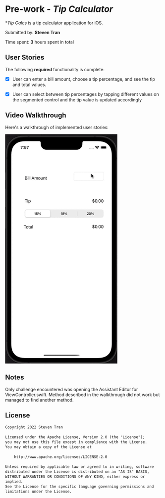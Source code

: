 # Pre-work - *Tip Calculator*

**Tip Calcs* is a tip calculator application for iOS.

Submitted by: **Steven Tran**

Time spent: **3** hours spent in total

## User Stories

The following **required** functionality is complete:

* [x] User can enter a bill amount, choose a tip percentage, and see the tip and total values.
* [x] User can select between tip percentages by tapping different values on the segmented control and the tip value is updated accordingly


## Video Walkthrough

Here's a walkthrough of implemented user stories:

<img src='https://github.com/steventran619/codepath-ios/blob/main/media/tip_demo.gif' title='Video Walkthrough' width='' alt='Video Walkthrough' />

## Notes

Only challenge encountered was opening the Assistant Editor for ViewController.swift. Method described in the walkthrough did not work but managed to find another method.

## License

    Copyright 2022 Steven Tran

    Licensed under the Apache License, Version 2.0 (the "License");
    you may not use this file except in compliance with the License.
    You may obtain a copy of the License at

        http://www.apache.org/licenses/LICENSE-2.0

    Unless required by applicable law or agreed to in writing, software
    distributed under the License is distributed on an "AS IS" BASIS,
    WITHOUT WARRANTIES OR CONDITIONS OF ANY KIND, either express or implied.
    See the License for the specific language governing permissions and
    limitations under the License.
